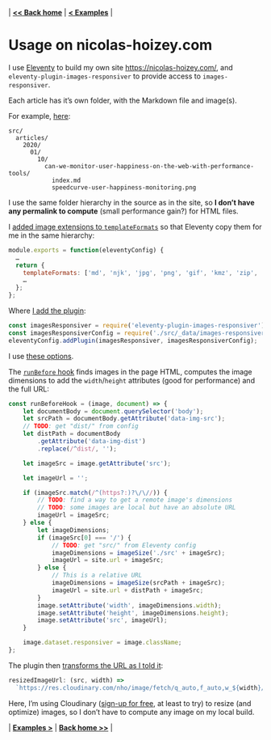 | **[<< Back home](/images-responsiver/#documentation)** | **[< Examples](/images-responsiver/examples.html)** |

# Usage on nicolas-hoizey.com

I use [Eleventy](https://www.11ty.dev/) to build my own site <https://nicolas-hoizey.com/>, and `eleventy-plugin-images-responsiver` to provide access to `images-responsiver`.

Each article has it’s own folder, with the Markdown file and image(s).

For example, [here](https://github.com/nhoizey/nicolas-hoizey.com/tree/main/src/articles/2020/01/10/can-we-monitor-user-happiness-on-the-web-with-performance-tools):

```
src/
  articles/
    2020/
      01/
        10/
          can-we-monitor-user-happiness-on-the-web-with-performance-tools/
            index.md
            speedcurve-user-happiness-monitoring.png
```

I use the same folder hierarchy in the source as in the site, so **I don’t have any permalink to compute** (small performance gain?) for HTML files.

I [added image extensions to `templateFormats`](https://github.com/nhoizey/nicolas-hoizey.com/blob/a25262c221ff8f19e129352fd67df89092514a1d/.eleventy.js#L290) so that Eleventy copy them for me in the same hierarchy:

```javascript
module.exports = function(eleventyConfig) {
  …
  return {
    templateFormats: ['md', 'njk', 'jpg', 'png', 'gif', 'kmz', 'zip', 'scss'],
    …
  };
};
```

Where [I add the plugin](https://github.com/nhoizey/nicolas-hoizey.com/blob/a25262c221ff8f19e129352fd67df89092514a1d/.eleventy.js#L261-L263):

```javascript
const imagesResponsiver = require('eleventy-plugin-images-responsiver');
const imagesResponsiverConfig = require('./src/_data/images-responsiver-config.js');
eleventyConfig.addPlugin(imagesResponsiver, imagesResponsiverConfig);
```

I use [these options](https://github.com/nhoizey/nicolas-hoizey.com/blob/a441e2972d8cb6bff76697ea596522ec98f5ff76/src/_data/images-responsiver-config.js).

The [`runBefore` hook](https://github.com/nhoizey/nicolas-hoizey.com/blob/a441e2972d8cb6bff76697ea596522ec98f5ff76/src/_data/images-responsiver-config.js#L6-L39) finds images in the page HTML, computes the image dimensions to add the `width`/`height` attributes (good for performance) and the full URL:

```javascript
const runBeforeHook = (image, document) => {
	let documentBody = document.querySelector('body');
	let srcPath = documentBody.getAttribute('data-img-src');
	// TODO: get "dist/" from config
	let distPath = documentBody
		.getAttribute('data-img-dist')
		.replace(/^dist/, '');

	let imageSrc = image.getAttribute('src');

	let imageUrl = '';

	if (imageSrc.match(/^(https?:)?\/\//)) {
		// TODO: find a way to get a remote image's dimensions
		// TODO: some images are local but have an absolute URL
		imageUrl = imageSrc;
	} else {
		let imageDimensions;
		if (imageSrc[0] === '/') {
			// TODO: get "src/" from Eleventy config
			imageDimensions = imageSize('./src' + imageSrc);
			imageUrl = site.url + imageSrc;
		} else {
			// This is a relative URL
			imageDimensions = imageSize(srcPath + imageSrc);
			imageUrl = site.url + distPath + imageSrc;
		}
		image.setAttribute('width', imageDimensions.width);
		image.setAttribute('height', imageDimensions.height);
		image.setAttribute('src', imageUrl);
	}

	image.dataset.responsiver = image.className;
};
```

The plugin then [transforms the URL as I told it](https://github.com/nhoizey/nicolas-hoizey.com/blob/a441e2972d8cb6bff76697ea596522ec98f5ff76/src/_data/images-responsiver-config.js#L73-L74):

```javascript
resizedImageUrl: (src, width) =>
  `https://res.cloudinary.com/nho/image/fetch/q_auto,f_auto,w_${width}/${src}`,
```

Here, I’m using Cloudinary ([sign-up for free](https://nho.io/cloudinary-signup), at least to try) to resize (and optimize) images, so I don’t have to compute any image on my local build.

| **[Examples >](/images-responsiver/examples.html)** | **[Back home >>](/images-responsiver/#documentation)** |
